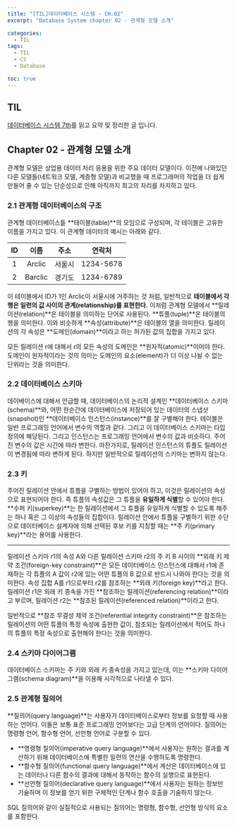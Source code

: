```yaml
---
title: "[TIL]데이터베이스 시스템 - CH.02"
excerpt: "Database System chapter 02 - 관계형 모델 소개"

categories:
  - TIL
tags:
  - TIL
  - CS
  - Database

toc: true
---
```


## TIL

[데이터베이스 시스템 7th](http://www.kyobobook.co.kr/product/detailViewKor.laf?ejkGb=KOR&mallGb=KOR&barcode=9791132108504&orderClick=LAG&Kc=)를 읽고 요약 및 정리한 글 입니다.

## Chapter 02 - 관계형 모델 소개

관계형 모델은 상업용 데이터 처리 응용을 위한 주요 데이터 모델이다. 이전에 나와있던 다른 모델들(네트워크 모델, 계층형 모델)과 비교했을 때 프로그래머의 작업을 더 쉽게 만들어 줄 수 있는 단순성으로 인해 아직까지 최고의 자리를 차지하고 있다.

### 2.1 관계형 데이터베이스의 구조

관계형 데이터베이스틑 **테이블(table)**의 모임으로 구성되며, 각 테이블은 고유한 이름을 가지고 있다. 이 관계형 데이터의 예시는 아래와 같다.

| ID  |  이름   |  주소  |  연락처   |
| :-: | :-----: | :----: | :-------: |
|  1  | Arclic  | 서울시 | 1234-5678 |
|  2  | Barclic | 경기도 | 1234-6789 |

이 테이블에서 ID가 1인 Arclic이 서울시에 거주하는 것 처럼, 일반적으로 **테이블에서 각 행은 일련의 값 사이의 관계(relationship)를 표현한다.** 이처럼 관계형 모델에서 **릴레이션(relation)**은 테이블을 의미하는 단어로 사용된다. **튜플(tuple)**은 테이블의 행을 의미한다. 이와 비슷하게 **속성(attribute)**은 테이블의 열을 의미한다. 릴레이션의 각 속성은 **도메인(domain)**이라고 하는 허가된 값의 집합을 가지고 있다.

모든 릴레이션 r에 대해서 r의 모든 속성의 도메인은 **원자적(atomic)**이어야 한다. 도메인이 원자적이라는 것의 의미는 도메인의 요소(element)가 더 이상 나뉠 수 없는 단위라는 것을 의미한다.

### 2.2 데이터베이스 스키마

데이베이스에 대해서 언급할 때, 데이터베이스의 논리적 설계인 **데이터베이스 스키마(schema)**와, 어떤 한순간에 데이터베이스에 저장되어 있는 데이터의 스냅샷(snapshot)인 **데이터베이스 인스턴스(instance)**를 잘 구별해야 한다. 테이블은 일반 프로그래밍 언어에서 변수의 역할과 같다. 그리고 이 데이터베이스 스키마는 타입 정의에 해당된다. 그리고 인스턴스는 프로그래밍 언어에서 변수의 값과 비슷하다. 주어진 변수의 값은 시간에 따라 변한다. 마찬가지로, 릴레이션 인스턴스의 튜플도 릴레이션이 변경됨에 따라 변하게 된다. 하지만 일반적으로 릴레이션의 스키마는 변하지 않는다.

### 2.3 키

주어진 릴레이션 안에서 튜플을 구별하는 방법이 있어야 하고, 이것은 릴레이션의 속성으로 표현되어야 한다. 즉 튜플의 속성값은 그 튜플을 **유일하게 식별**할 수 있어야 한다. **수퍼 키(superkey)**는 한 릴레이션에서 그 튜플을 유일하게 식별할 수 있도록 해주는 하나 혹은 그 이상의 속성들의 집합이다. 릴레이션 안에서 튜플을 구별하기 위한 수단으로 데이터베이스 설계자에 의해 선택된 후보 키를 지칭할 때는 **주 키(primary key)**라는 용어를 사용한다.

---

릴레이션 스키마 r1의 속성 A와 다른 릴레이션 스키마 r2의 주 키 B 사이의 **외래 키 제약 조건(foreign-key constraint)**은 모든 데이터베이스 인스턴스에 대해서 r1에 존재하는 각 튜플의 A 값이 r2에 있는 어떤 튜플의 B 값으로 반드시 나와야 한다는 것을 의미한다. 속성 집합 A를 r1으로부터 r2를 참조하는 **외래 키(foreign key)**라고 한다. 릴레이션 r1은 외래 키 종속을 가진 **참조하는 릴레이션(referencing relation)**이라고 부르며, 릴레이션 r2는 **참조된 릴레이션(referenced relation)**이라고 한다.

일반적으로 **참조 무결성 제약 조건(referential integrity constraint)**은 참조하는 릴레이션의 어떤 튜플의 특정 속성에 출현한 값이, 참조되는 릴레이션에서 적어도 하나의 튜플의 특정 속성으로 출현해야 한다는 것을 의미한다.

### 2.4 스키마 다이어그램

데이터베이스 스키마는 주 키와 외래 키 종속성을 가지고 있는데, 이는 **스키마 다이어그램(schema diagram)**을 이용해 시각적으로 나타낼 수 있다.

### 2.5 관계형 질의어

**질의어(query language)**는 사용자가 데이터베이스로부터 정보를 요청할 때 사용하는 언어다. 이들은 보통 표준 프로그래밍 언어보다는 고급 단계의 언어이다. 질의어는 명령형 언어, 함수형 언어, 선언형 언어로 구분할 수 있다.

- **명령형 질의어(imperative query language)**에서 사용자는 원하는 결과를 계산하기 위해 데이터베이스에 특별한 일련의 연산을 수행하도록 명령한다.
- **함수형 질의어(functional query language)**에서 계산은 데이터베이스에 있는 데이터나 다른 함수의 결과에 대해서 동작하는 함수의 실행으로 표현된다.
- **선언형 질의어(declarative query language)**에서 사용자는 원하는 정보만 기술하며 이 정보를 얻기 위한 구체적인 단계나 함수 호출을 기술하지 않는다.

SQL 질의어와 같이 실질적으로 사용되는 질의어는 명령형, 함수형, 선언형 방식의 요소를 포함한다.
